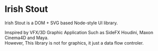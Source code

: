 # Irish Stout
Irish Stout is a DOM + SVG based Node-style UI library.

Imspired by VFX/3D Graphic Application Such as SideFX Houdini, Maxon Cinema4D and Maya.<br>
However, This library is not for graphics, it just a data flow controler.

